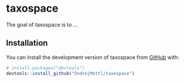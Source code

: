 
<!-- README.md is generated from README.Rmd. Please edit that file -->

# taxospace

<!-- badges: start -->
<!-- badges: end -->

The goal of taxospace is to …

## Installation

You can install the development version of taxospace from
[GitHub](https://github.com/) with:

``` r
# install.packages("devtools")
devtools::install_github("OndrejMottl/taxospace")
```
